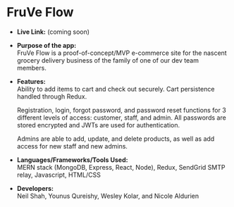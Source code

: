 # FruVe Flow

* **Live Link:**
(coming soon)

* **Purpose of the app:** <br/>
    FruVe Flow is a proof-of-concept/MVP e-commerce site for the nascent grocery delivery business of the family of one of our dev team members.


* **Features:** <br/>
    Ability to add items to cart and check out securely. Cart persistence handled through Redux.
    
    Registration, login, forgot password, and password reset functions for 3 different levels of access: customer, staff, and admin. All passwords are stored encrypted and JWTs are used for authentication.

    Admins are able to add, update, and delete products, as well as add access for new staff and new admins.

* **Languages/Frameworks/Tools Used:**<br/>
MERN stack (MongoDB, Express, React, Node), Redux, SendGrid SMTP relay, Javascript, HTML/CSS

* **Developers:**<br/>
Neil Shah, Younus Qureishy, Wesley Kolar, and Nicole Aldurien

